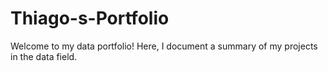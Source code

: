# Thiago-s-Portfolio
Welcome to my data portfolio! Here, I document a summary of my projects in the data field.
